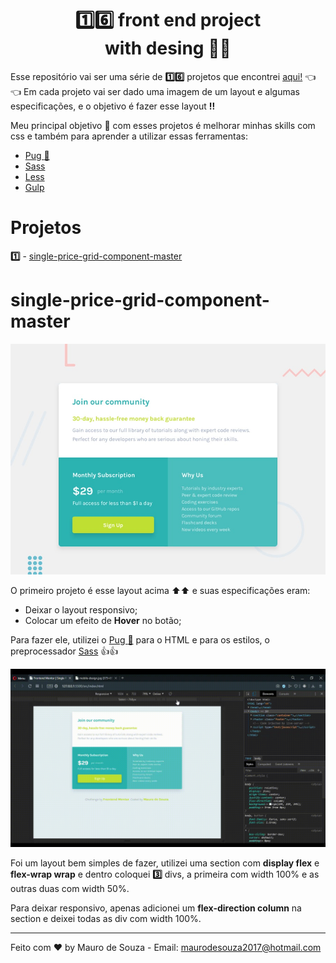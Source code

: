 <div align="center" markdown="1">

#  :one::six: front end project <br /> with desing :tada::tada: #

</div>

Esse repositório vai ser uma série de **:one::six:** projetos que encontrei [aqui!](https://dev.to/frontendmentor/16-front-end-projects-with-designs-to-help-improve-your-coding-skills-5ajl) :point_left::point_left: Em cada projeto vai ser dado uma imagem de um layout e algumas especificações, e o objetivo é fazer esse layout **!!**

Meu principal objetivo  :dart: com esses projetos é melhorar minhas skills com css e também para aprender a utilizar essas ferramentas:

- [Pug :dog:](https://pugjs.org/language/tags.html)
- [Sass](https://sass-lang.com)
- [Less](http://lesscss.org)
- [Gulp](https://gulpjs.com)

# Projetos #
**:one:** - <a href="#single-price-grid-component-master">single-price-grid-component-master</a>

# single-price-grid-component-master #

![Design single-price-grid-component-master](./single-price-grid-component-master/design/desktop-preview.jpg)

O primeiro projeto é esse layout acima :arrow_up::arrow_up: e suas especificações eram:

- Deixar o layout responsivo;
- Colocar um efeito de **Hover** no botão;

Para fazer ele, utilizei o [Pug :dog:](https://pugjs.org/language/tags.html) para o HTML e para os estilos, o preprocessador [Sass](https://sass-lang.com) :+1::+1:

![single-price-grid-component-master app](./.github/single-price-grid-component.gif)

Foi um layout bem simples de fazer, utilizei uma section com **display flex** e **flex-wrap wrap** e dentro coloquei **:three:** divs, a primeira com width 100% e as outras duas com width 50%.

Para deixar responsivo, apenas adicionei um **flex-direction column** na section e deixei todas as div com width 100%.

---

Feito com :heart: by Mauro de Souza - Email: maurodesouza2017@hotmail.com